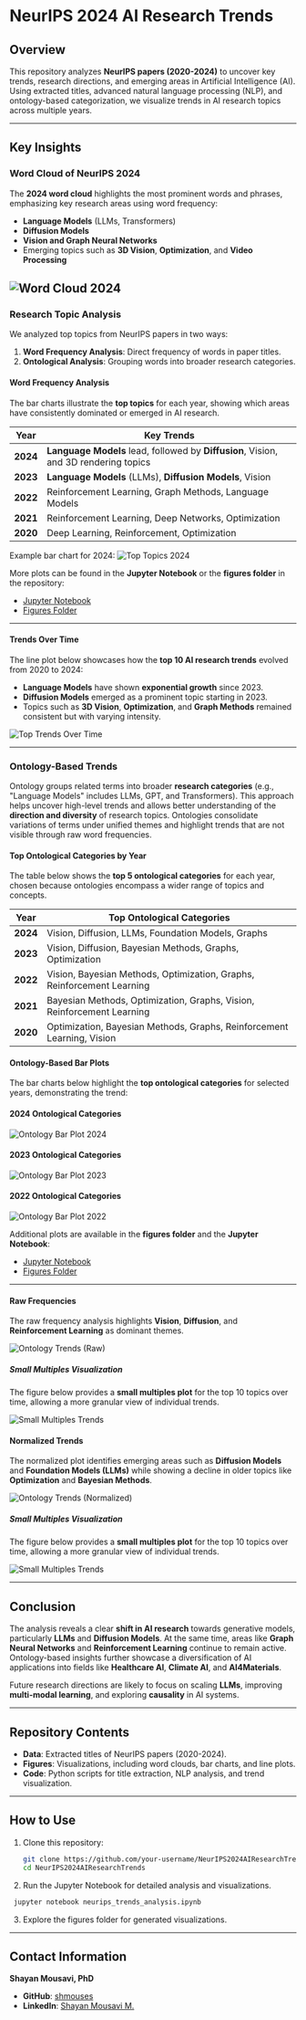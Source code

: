 # NeurIPS 2024 AI Research Trends

## Overview
This repository analyzes **NeurIPS papers (2020-2024)** to uncover key trends, research directions, and emerging areas in Artificial Intelligence (AI). Using extracted titles, advanced natural language processing (NLP), and ontology-based categorization, we visualize trends in AI research topics across multiple years.

---

## Key Insights

### Word Cloud of NeurIPS 2024

The **2024 word cloud** highlights the most prominent words and phrases, emphasizing key research areas using word frequency:

- **Language Models** (LLMs, Transformers)
- **Diffusion Models**
- **Vision and Graph Neural Networks**
- Emerging topics such as **3D Vision**, **Optimization**, and **Video Processing**

![Word Cloud 2024](figures/wordcloud_2024.png)
---

### Research Topic Analysis

We analyzed top topics from NeurIPS papers in two ways:
1. **Word Frequency Analysis**: Direct frequency of words in paper titles.
2. **Ontological Analysis**: Grouping words into broader research categories.

#### Word Frequency Analysis

The bar charts illustrate the **top topics** for each year, showing which areas have consistently dominated or emerged in AI research.

| **Year** | **Key Trends** |
| -------- | -------------- |
| **2024** | **Language Models** lead, followed by **Diffusion**, Vision, and 3D rendering topics |
| **2023** | **Language Models** (LLMs), **Diffusion Models**, Vision |
| **2022** | Reinforcement Learning, Graph Methods, Language Models |
| **2021** | Reinforcement Learning, Deep Networks, Optimization |
| **2020** | Deep Learning, Reinforcement, Optimization |

Example bar chart for 2024:
![Top Topics 2024](figures/top_topics_2024.png)

More plots can be found in the **Jupyter Notebook** or the **figures folder** in the repository:  
- [Jupyter Notebook](https://github.com/shmouses/NeurIPS2024AITrends/blob/main/NeurIPS2024_AI_Trends_Analysis.ipynb)  
- [Figures Folder](https://github.com/shmouses/NeurIPS2024AITrends/tree/main/figures)

---

#### Trends Over Time
The line plot below showcases how the **top 10 AI research trends** evolved from 2020 to 2024:  

- **Language Models** have shown **exponential growth** since 2023.  
- **Diffusion Models** emerged as a prominent topic starting in 2023.  
- Topics such as **3D Vision**, **Optimization**, and **Graph Methods** remained consistent but with varying intensity.  

![Top Trends Over Time](figures/trend_changes.png)

---

### Ontology-Based Trends

Ontology groups related terms into broader **research categories** (e.g., "Language Models" includes LLMs, GPT, and Transformers). This approach helps uncover high-level trends and allows better understanding of the **direction and diversity** of research topics. Ontologies consolidate variations of terms under unified themes and highlight trends that are not visible through raw word frequencies.

#### Top Ontological Categories by Year

The table below shows the **top 5 ontological categories** for each year, chosen because ontologies encompass a wider range of topics and concepts.

| **Year** | **Top Ontological Categories** |
| -------- | ------------------------------ |
| **2024** | Vision, Diffusion, LLMs, Foundation Models, Graphs |
| **2023** | Vision, Diffusion, Bayesian Methods, Graphs, Optimization |
| **2022** | Vision, Bayesian Methods, Optimization, Graphs, Reinforcement Learning |
| **2021** | Bayesian Methods, Optimization, Graphs, Vision, Reinforcement Learning |
| **2020** | Optimization, Bayesian Methods, Graphs, Reinforcement Learning, Vision |

#### Ontology-Based Bar Plots

The bar charts below highlight the **top ontological categories** for selected years, demonstrating the trend:

#### 2024 Ontological Categories
![Ontology Bar Plot 2024](figures/ontology_bar_plot_2024.png)

#### 2023 Ontological Categories
![Ontology Bar Plot 2023](figures/ontology_bar_plot_2023.png)

#### 2022 Ontological Categories
![Ontology Bar Plot 2022](figures/ontology_bar_plot_2022.png)

Additional plots are available in the **figures folder** and the **Jupyter Notebook**:  
- [Jupyter Notebook](https://github.com/shmouses/NeurIPS2024AITrends/blob/main/NeurIPS2024_AI_Trends_Analysis.ipynb)  
- [Figures Folder](https://github.com/shmouses/NeurIPS2024AITrends/tree/main/figures)

---

#### Raw Frequencies
The raw frequency analysis highlights **Vision**, **Diffusion**, and **Reinforcement Learning** as dominant themes.

![Ontology Trends (Raw)](figures/ontology_trends_raw.png)

##### Small Multiples Visualization
The figure below provides a **small multiples plot** for the top 10 topics over time, allowing a more granular view of individual trends.

![Small Multiples Trends](figures/small_multiples_trends.png)

#### Normalized Trends
The normalized plot identifies emerging areas such as **Diffusion Models** and **Foundation Models (LLMs)** while showing a decline in older topics like **Optimization** and **Bayesian Methods**.

![Ontology Trends (Normalized)](figures/ontology_trends_normalized.png)

##### Small Multiples Visualization
The figure below provides a **small multiples plot** for the top 10 topics over time, allowing a more granular view of individual trends.

![Small Multiples Trends](figures/ontology_small_multiples_trends_normalized.png)


---

## Conclusion
The analysis reveals a clear **shift in AI research** towards generative models, particularly **LLMs** and **Diffusion Models**. At the same time, areas like **Graph Neural Networks** and **Reinforcement Learning** continue to remain active. Ontology-based insights further showcase a diversification of AI applications into fields like **Healthcare AI**, **Climate AI**, and **AI4Materials**.

Future research directions are likely to focus on scaling **LLMs**, improving **multi-modal learning**, and exploring **causality** in AI systems.

---

## Repository Contents

- **Data**: Extracted titles of NeurIPS papers (2020-2024).  
- **Figures**: Visualizations, including word clouds, bar charts, and line plots.  
- **Code**: Python scripts for title extraction, NLP analysis, and trend visualization.  

---

## How to Use

1. Clone this repository:  
   ```bash
   git clone https://github.com/your-username/NeurIPS2024AIResearchTrends.git
   cd NeurIPS2024AIResearchTrends
   ```
   
2. Run the Jupyter Notebook for detailed analysis and visualizations.
  ```bash
   jupyter notebook neurips_trends_analysis.ipynb
  ```

3. Explore the figures folder for generated visualizations.


---

## Contact Information  
**Shayan Mousavi, PhD**  
- **GitHub**: [shmouses](https://github.com/shmouses)  
- **LinkedIn**: [Shayan Mousavi M.](https://www.linkedin.com/](https://www.linkedin.com/in/shayan-mousavi-ai/))    
